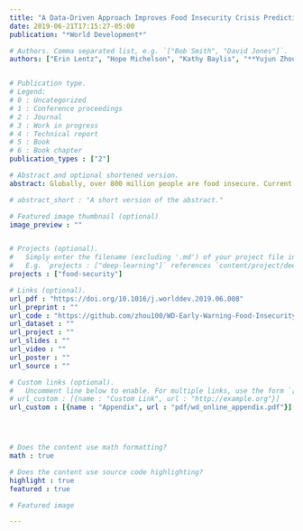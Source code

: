 ```yaml
---
title: "A Data-Driven Approach Improves Food Insecurity Crisis Prediction"
date: 2019-06-21T17:15:27-05:00
publication: "*World Development*"

# Authors. Comma separated list, e.g. `["Bob Smith", "David Jones"]`.
authors: ["Erin Lentz", "Hope Michelson", "Kathy Baylis", "**Yujun Zhou**"]


# Publication type.
# Legend:
# 0 : Uncategorized
# 1 : Conference proceedings
# 2 : Journal
# 3 : Work in progress
# 4 : Technical report
# 5 : Book
# 6 : Book chapter
publication_types : ["2"]

# Abstract and optional shortened version.
abstract: Globally, over 800 million people are food insecure. Current methods for identifying food insecurity crises are not based on statistical models and fail to systematically incorporate readily available data on prices, weather, and demographics. As a result, policymakers cannot rapidly identify food insecure populations, hampering responses to mitigate hunger. We develop a replicable, near real-time model incorporating spatially and temporally granular market data, remotely-sensed rainfall and geographic data, and demographic characteristics. We train the model on 2010-2011 data from Malawi and forecast 2013 food security.  Our model correctly identifies the food security status of 77% of the most food insecure village clusters in 2013 while the prevailing approach fails to correctly classify any of these village clusters. Our results show the power of modeling food insecurity to provide early warning and suggest model-driven approaches could dramatically improve food insecurity responses.

# abstract_short : "A short version of the abstract."

# Featured image thumbnail (optional)
image_preview : ""


# Projects (optional).
#   Simply enter the filename (excluding '.md') of your project file in `content/project/`.
#   E.g. `projects : ["deep-learning"]` references `content/project/deep-learning.md`.
projects : ["food-security"]

# Links (optional).
url_pdf : "https://doi.org/10.1016/j.worlddev.2019.06.008"
url_preprint : ""
url_code : "https://github.com/zhou100/WD-Early-Warning-Food-Insecurity"
url_dataset : ""
url_project : ""
url_slides : ""
url_video : ""
url_poster : ""
url_source : ""

# Custom links (optional).
#   Uncomment line below to enable. For multiple links, use the form `[{...}, {...}, {...}]`.
# url_custom : [{name : "Custom Link", url : "http://example.org"}]
url_custom : [{name : "Appendix", url : "pdf/wd_online_appendix.pdf"}]




# Does the content use math formatting?
math : true

# Does the content use source code highlighting?
highlight : true
featured : true

# Featured image

---
```

